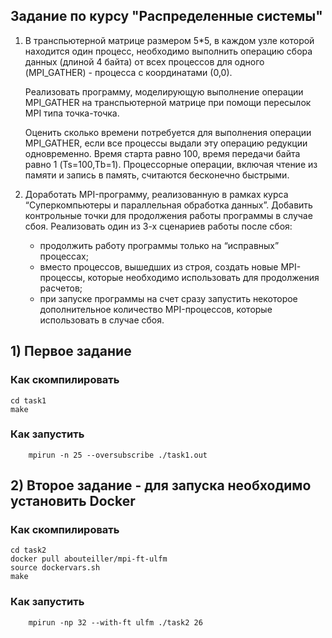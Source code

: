 ## Задание по курсу "Распределенные системы"

1. В транспьютерной матрице размером 5*5, в каждом узле которой находится один процесс, необходимо выполнить операцию сбора данных (длиной 4 байта) от всех процессов для одного (MPI_GATHER) - процесса с координатами (0,0).
    
    Реализовать программу, моделирующую выполнение операции MPI_GATHER на транспьютерной матрице 
    при помощи пересылок MPI типа точка-точка.
    
    Оценить сколько времени потребуется для выполнения операции MPI_GATHER, 
    если все процессы выдали эту операцию редукции одновременно. 
    Время старта равно 100, время передачи байта равно 1 (Ts=100,Tb=1). 
    Процессорные операции, включая чтение из памяти и запись в память, 
    считаются бесконечно быстрыми.
    
2. Доработать MPI-программу, реализованную в рамках курса “Суперкомпьютеры и параллельная обработка данных”. 
    Добавить контрольные точки для продолжения работы программы в случае сбоя. 
    Реализовать один из 3-х сценариев работы после сбоя: 
    * продолжить работу программы только на “исправных” процессах; 
    * вместо процессов, вышедших из строя, создать новые MPI-процессы, 
    которые необходимо использовать для продолжения расчетов; 
    * при запуске программы на счет сразу запустить некоторое дополнительное количество MPI-процессов, 
    которые использовать в случае сбоя.


## 1) Первое задание 

### Как скомпилировать

```
cd task1
make
```

### Как запустить

```
    mpirun -n 25 --oversubscribe ./task1.out
```


## 2) Второе задание - для запуска необходимо установить Docker
### Как скомпилировать

```
cd task2
docker pull abouteiller/mpi-ft-ulfm
source dockervars.sh    
make
```

### Как запустить

```
    mpirun -np 32 --with-ft ulfm ./task2 26
```



